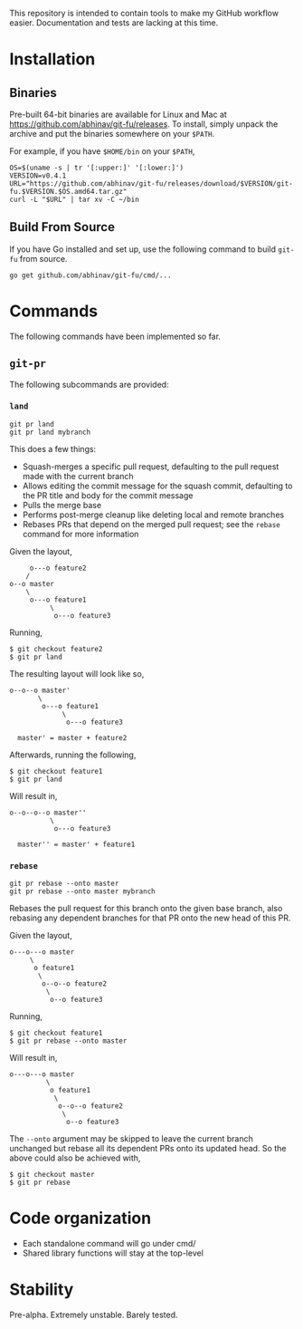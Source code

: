 This repository is intended to contain tools to make my GitHub workflow easier.
Documentation and tests are lacking at this time.

Installation
============

Binaries
--------

Pre-built 64-bit binaries are available for Linux and Mac at
<https://github.com/abhinav/git-fu/releases>. To install, simply unpack the
archive and put the binaries somewhere on your `$PATH`.

For example, if you have `$HOME/bin` on your `$PATH`,

    OS=$(uname -s | tr '[:upper:]' '[:lower:]')
    VERSION=v0.4.1
    URL="https://github.com/abhinav/git-fu/releases/download/$VERSION/git-fu.$VERSION.$OS.amd64.tar.gz"
    curl -L "$URL" | tar xv -C ~/bin

Build From Source
-----------------

If you have Go installed and set up, use the following command to build
`git-fu` from source.

    go get github.com/abhinav/git-fu/cmd/...

Commands
========

The following commands have been implemented so far.

`git-pr`
--------

The following subcommands are provided:

### `land`

```
git pr land
git pr land mybranch
```

This does a few things:

-   Squash-merges a specific pull request, defaulting to the pull request made
    with the current branch
-   Allows editing the commit message for the squash commit, defaulting to the
    PR title and body for the commit message
-   Pulls the merge base
-   Performs post-merge cleanup like deleting local and remote branches
-   Rebases PRs that depend on the merged pull request; see the `rebase`
    command for more information

Given the layout,

         o---o feature2
        /
    o--o master
        \
         o---o feature1
              \
               o---o feature3

Running,

    $ git checkout feature2
    $ git pr land

The resulting layout will look like so,

    o--o--o master'
           \
            o---o feature1
                 \
                  o---o feature3

      master' = master + feature2

Afterwards, running the following,

    $ git checkout feature1
    $ git pr land

Will result in,

    o--o--o--o master''
              \
               o---o feature3

      master'' = master' + feature1

### `rebase`

```
git pr rebase --onto master
git pr rebase --onto master mybranch
```

Rebases the pull request for this branch onto the given base branch, also
rebasing any dependent branches for that PR onto the new head of this PR.

Given the layout,

    o---o---o master
         \
          o feature1
           \
            o--o--o feature2
             \
              o--o feature3

Running,

    $ git checkout feature1
    $ git pr rebase --onto master

Will result in,

    o---o---o master
             \
              o feature1
               \
                o--o--o feature2
                 \
                  o--o feature3

The `--onto` argument may be skipped to leave the current branch unchanged but
rebase all its dependent PRs onto its updated head. So the above could also be
achieved with,

    $ git checkout master
    $ git pr rebase

Code organization
=================

-   Each standalone command will go under cmd/
-   Shared library functions will stay at the top-level

Stability
=========

Pre-alpha. Extremely unstable. Barely tested.
